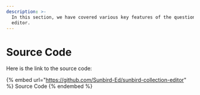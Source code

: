 ```yaml
---
description: >-
  In this section, we have covered various key features of the question set
  editor.
---
```


# Source Code

Here is the link to the source code:



{% embed url="https://github.com/Sunbird-Ed/sunbird-collection-editor" %}
Source Code
{% endembed %}
